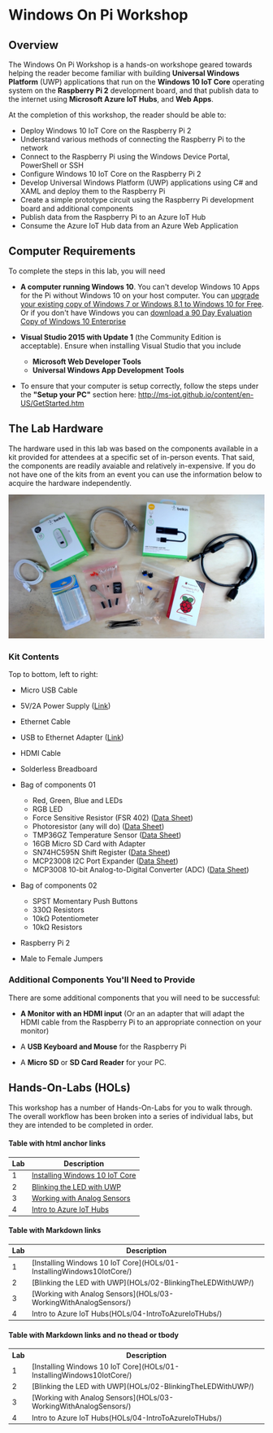 ﻿# Windows On Pi Workshop

## Overview

The Windows On Pi Workshop is a hands-on workshope geared towards helping the reader become familiar with building **Universal Windows Platform** (UWP) applications that run on the **Windows 10 IoT Core** operating system on the **Raspberry Pi 2** development board, and that publish data to the internet using **Microsoft Azure IoT Hubs**, and **Web Apps**.

At the completion of this workshop, the reader should be able to:

- Deploy Windows 10 IoT Core on the Raspberry Pi 2
- Understand various methods of connecting the Raspberry Pi to the network
- Connect to the Raspberry Pi using the Windows Device Portal, PowerShell or SSH
- Configure Windows 10 IoT Core on the Raspberry Pi 2
- Develop Universal Windows Platform (UWP) applications using C# and XAML and deploy them to the Raspberry Pi
- Create a simple prototype circuit using the Raspberry Pi development board and additional components
- Publish data from the Raspberry Pi to an Azure IoT Hub
- Consume the Azure IoT Hub data from an Azure Web Application

## Computer Requirements

To complete the steps in this lab, you will need 

- **A computer running Windows 10**.  You can't develop Windows 10 Apps for the Pi without Windows 10 on your host computer.  You can [upgrade your existing copy of Windows 7 or Windows 8.1 to Windows 10 for Free](https://www.microsoft.com/en-us/windows/windows-10-upgrade).  Or if you don't have Windows you can [download a 90 Day Evaluation Copy of Windows 10 Enterprise](https://www.microsoft.com/en-us/evalcenter/evaluate-windows-10-enterprise) 
- **Visual Studio 2015 with Update 1** (the Community Edition is acceptable).  Ensure when installing Visual Studio that you include 

	- **Microsoft Web Developer Tools**
	- **Universal Windows App Development Tools**

- To ensure that your computer is setup correctly, follow the steps under the **"Setup your PC"** section here: http://ms-iot.github.io/content/en-US/GetStarted.htm

## The Lab Hardware

The hardware used in this lab was based on the components available in a kit provided for attendees at a specific set of in-person events.  That said, the components are readily avaiable and relatively in-expensive. If you do not have one of the kits from an event you can use the information below to acquire the hardware independently. 

![00010-KitHardware](images/00010-KitHardware.jpg?raw=true "Kit Hardware")

### Kit Contents
Top to bottom, left to right:

- Micro USB Cable
- 5V/2A Power Supply ([Link](http://www.belkin.com/us/F8J052/p/P-F8J052/))
- Ethernet Cable
- USB to Ethernet Adapter ([Link](http://amzn.com/B00E9655LU))
- HDMI Cable
- Solderless Breadboard
- Bag of components 01
	- Red, Green, Blue and LEDs
	- RGB LED
	- Force Sensitive Resistor (FSR 402) ([Data Sheet](http://interlinkelectronics.com/datasheets/Datasheet_FSR.pdf))
	- Photoresistor (any will do) ([Data Sheet](http://www.token.com.tw/pdf/resistor/cds-resistor-pgm.pdf))
	- TMP36GZ Temperature Sensor ([Data Sheet](http://www.analog.com/media/en/technical-documentation/data-sheets/TMP35_36_37.pdf))
	- 16GB Micro SD Card with Adapter
	- SN74HC595N Shift Register ([Data Sheet](http://www.ti.com/lit/ds/symlink/sn74hc595.pdf))
	- MCP23008 I2C Port Expander ([Data Sheet](http://ww1.microchip.com/downloads/en/DeviceDoc/21919e.pdf))
	- MCP3008 10-bit Analog-to-Digital Converter (ADC) ([Data Sheet](http://ww1.microchip.com/downloads/en/DeviceDoc/21295d.pdf))

- Bag of components 02

	- SPST Momentary Push Buttons
	- 330&#937; Resistors
	- 10k&#937; Potentiometer
	- 10k&#937; Resistors

- Raspberry Pi 2
- Male to Female Jumpers

### Additional Components You'll Need to Provide

There are some additional components that you will need to be successful:

- **A Monitor with an HDMI input** (Or an an adapter that will adapt the HDMI cable from the Raspberry Pi to an appropriate connection on your monitor)

- A **USB Keyboard and Mouse** for the Raspberry Pi 

- A **Micro SD** or **SD Card Reader** for your PC. 

## Hands-On-Labs (HOLs)

This workshop has a number of Hands-On-Labs for you to walk through.  The overall workflow has been broken into a series of individual labs, but they are intended to be completed in order. 

#### Table with html anchor links

<table class="table">
  <thead>
    <tr>
      <th>Lab</th>
      <th>Description</th>
    </tr>
  </thead>
  <tbody>
    <tr>
      <td>1</td>
      <td><a href="./HOLs/01-InstallingWindows10IotCore/">Installing Windows 10 IoT Core</a></td>
    </tr>
    <tr>
      <td>2</td>
      <td><a href="./HOLs/02-BlinkingTheLEDWithUWP/">Blinking the LED with UWP</a></td>
    </tr>
    <tr>
      <td>3</td>
      <td><a href="./HOLs/03-WorkingWithAnalogSensors/">Working with Analog Sensors</a></td>
    </tr>
    <tr>
      <td>4</td>
      <td><a href="./HOLs/04-IntroToAzureIoTHubs/">Intro to Azure IoT Hubs</a></td>
    </tr>
  </tbody>
</table>

#### Table with Markdown links

<table class="table">
  <thead>
    <tr>
      <th>Lab</th>
      <th>Description</th>
    </tr>
  </thead>
  <tbody>
    <tr>
      <td>1</td>
      <td>[Installing Windows 10 IoT Core](HOLs/01-InstallingWindows10IotCore/) </td>
    </tr>
    <tr>
      <td>2</td>
      <td>[Blinking the LED with UWP](HOLs/02-BlinkingTheLEDWithUWP/) </td>
    </tr>
    <tr>
      <td>3</td>
      <td>[Working with Analog Sensors](HOLs/03-WorkingWithAnalogSensors/) </td>
    </tr>
    <tr>
      <td>4</td>
      <td>Intro to Azure IoT Hubs(HOLs/04-IntroToAzureIoTHubs/) </td>
    </tr>
  </tbody>
</table>

#### Table with Markdown links and no thead or tbody

<table class="table">
    <tr>
      <th>Lab</th>
      <th>Description</th>
    </tr>
    <tr>
      <td>1</td>
      <td>[Installing Windows 10 IoT Core](HOLs/01-InstallingWindows10IotCore/)</td>
    </tr>
    <tr>
      <td>2</td>
      <td>[Blinking the LED with UWP](HOLs/02-BlinkingTheLEDWithUWP/) </td>
    </tr>
    <tr>
      <td>3</td>
      <td>[Working with Analog Sensors](HOLs/03-WorkingWithAnalogSensors/)</td>
    </tr>
    <tr>
      <td>4</td>
      <td>Intro to Azure IoT Hubs(HOLs/04-IntroToAzureIoTHubs/)</td>
    </tr>
</table>
